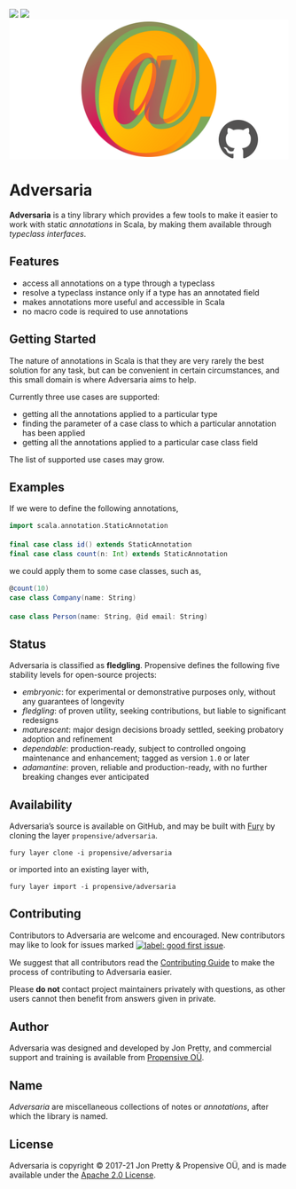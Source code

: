 [<img src="https://img.shields.io/discord/633198088311537684?color=8899f7&label=DISCORD&style=for-the-badge" height="24">](https://discord.gg/v7CjtbnwDq)
[<img src="https://vent.dev/badge/propensive/adversaria" height="24">](https://vent.dev/)
<img src="/doc/images/github.png" valign="middle">

# Adversaria

__Adversaria__ is a tiny library which provides a few tools to make it easier to work with static
_annotations_ in Scala, by making them available through _typeclass interfaces_.

## Features

- access all annotations on a type through a typeclass
- resolve a typeclass instance only if a type has an annotated field
- makes annotations more useful and accessible in Scala
- no macro code is required to use annotations


## Getting Started

The nature of annotations in Scala is that they are very rarely the best solution for any task, but
can be convenient in certain circumstances, and this small domain is where Adversaria aims to help.

Currently three use cases are supported:

- getting all the annotations applied to a particular type
- finding the parameter of a case class to which a particular annotation has been applied
- getting all the annotations applied to a particular case class field

The list of supported use cases may grow.

## Examples

If we were to define the following annotations,
```scala
import scala.annotation.StaticAnnotation

final case class id() extends StaticAnnotation
final case class count(n: Int) extends StaticAnnotation
```

we could apply them to some case classes, such as,
```scala
@count(10)
case class Company(name: String)

case class Person(name: String, @id email: String)
```


## Status

Adversaria is classified as __fledgling__. Propensive defines the following five stability levels for open-source projects:

- _embryonic_: for experimental or demonstrative purposes only, without any guarantees of longevity
- _fledgling_: of proven utility, seeking contributions, but liable to significant redesigns
- _maturescent_: major design decisions broady settled, seeking probatory adoption and refinement
- _dependable_: production-ready, subject to controlled ongoing maintenance and enhancement; tagged as version `1.0` or later
- _adamantine_: proven, reliable and production-ready, with no further breaking changes ever anticipated

## Availability

Adversaria&rsquo;s source is available on GitHub, and may be built with [Fury](https://github.com/propensive/fury) by
cloning the layer `propensive/adversaria`.
```
fury layer clone -i propensive/adversaria
```
or imported into an existing layer with,
```
fury layer import -i propensive/adversaria
```

## Contributing

Contributors to Adversaria are welcome and encouraged. New contributors may like to look for issues marked
<a href="https://github.com/propensive/adversaria/labels/good%20first%20issue"><img alt="label: good first issue"
src="https://img.shields.io/badge/-good%20first%20issue-67b6d0.svg" valign="middle"></a>.

We suggest that all contributors read the [Contributing Guide](/contributing.md) to make the process of
contributing to Adversaria easier.

Please __do not__ contact project maintainers privately with questions, as other users cannot then benefit from
answers given in private.

## Author

Adversaria was designed and developed by Jon Pretty, and commercial support and training is available from
[Propensive O&Uuml;](https://propensive.com/).



## Name

_Adversaria_ are miscellaneous collections of notes or _annotations_, after which the library is named.

## License

Adversaria is copyright &copy; 2017-21 Jon Pretty & Propensive O&Uuml;, and is made available under the
[Apache 2.0 License](/license.md).
